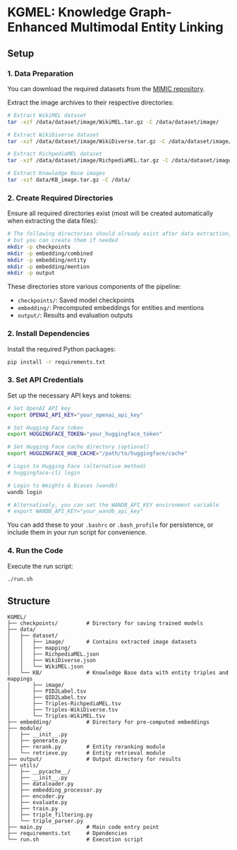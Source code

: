 # KGMEL: Knowledge Graph-Enhanced Multimodal Entity Linking

## Setup 

### 1. Data Preparation

You can download the required datasets from the [MIMIC repository](https://github.com/pengfei-luo/MIMIC).

Extract the image archives to their respective directories:

```bash
# Extract WikiMEL dataset
tar -xzf /data/dataset/image/WikiMEL.tar.gz -C /data/dataset/image/

# Extract WikiDiverse dataset
tar -xzf /data/dataset/image/WikiDiverse.tar.gz -C /data/dataset/image/

# Extract RichpediaMEL dataset
tar -xzf /data/dataset/image/RichpediaMEL.tar.gz -C /data/dataset/image/

# Extract Knowledge Base images
tar -xzf data/KB_image.tar.gz -C /data/
```

### 2. Create Required Directories

Ensure all required directories exist (most will be created automatically when extracting the data files):

```bash
# The following directories should already exist after data extraction,
# but you can create them if needed
mkdir -p checkpoints
mkdir -p embedding/combined
mkdir -p embedding/entity
mkdir -p embedding/mention
mkdir -p output
```

These directories store various components of the pipeline:
- `checkpoints/`: Saved model checkpoints
- `embedding/`: Precomputed embeddings for entities and mentions
- `output/`: Results and evaluation outputs

### 2. Install Dependencies

Install the required Python packages:

```bash
pip install -r requirements.txt
```

### 3. Set API Credentials

Set up the necessary API keys and tokens:

```bash
# Set OpenAI API key
export OPENAI_API_KEY="your_openai_api_key"

# Set Hugging Face token
export HUGGINGFACE_TOKEN="your_huggingface_token"

# Set Hugging Face cache directory (optional)
export HUGGINGFACE_HUB_CACHE="/path/to/huggingface/cache"

# Login to Hugging Face (alternative method)
# huggingface-cli login

# Login to Weights & Biases (wandb)
wandb login

# Alternatively, you can set the WANDB_API_KEY environment variable
# export WANDB_API_KEY="your_wandb_api_key"
```

You can add these to your `.bashrc` or `.bash_profile` for persistence, or include them in your run script for convenience.

### 4. Run the Code

Execute the run script:

```bash
./run.sh
```

## Structure

```
KGMEL/
├── checkpoints/         # Directory for saving trained models
├── data/
│   ├── dataset/
│   │   ├── image/       # Contains extracted image datasets
│   │   ├── mapping/
│   │   ├── RichpediaMEL.json
│   │   ├── WikiDiverse.json
│   │   └── WikiMEL.json
│   └── KB/              # Knowledge Base data with entity triples and mappings
│       ├── image/
│       ├── PID2Label.tsv
│       ├── QID2Label.tsv
│       ├── Triples-RichpediaMEL.tsv
│       ├── Triples-WikiDiverse.tsv
│       └── Triples-WikiMEL.tsv
├── embedding/           # Directory for pre-computed embeddings
├── module/
│   ├── __init__.py
│   ├── generate.py
│   ├── rerank.py        # Entity reranking module
│   └── retrieve.py      # Entity retrieval module
├── output/              # Output directory for results
├── utils/
│   ├── __pycache__/
│   ├── __init__.py
│   ├── dataloader.py
│   ├── embedding_processor.py
│   ├── encoder.py
│   ├── evaluate.py
│   ├── train.py
│   ├── triple_filtering.py
│   └── triple_parser.py
├── main.py              # Main code entry point
├── requirements.txt     # Dpendencies
└── run.sh               # Execution script
```
